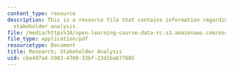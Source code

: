 ```yaml
---
content_type: resource
description: This is a resource file that contains information regarding research;
  stakeholder analysis.
file: /media/https%3A/open-learning-course-data-rc.s3.amazonaws.com/esd-051j-engineering-innovation-and-design-fall-2012/cbe497a45983470033bf23d1bab77605_MITESD_051JF12_Lec03.pdf
file_type: application/pdf
resourcetype: Document
title: Research; Stakeholder Analysis
uid: cbe497a4-5983-4700-33bf-23d1bab77605
---
```


